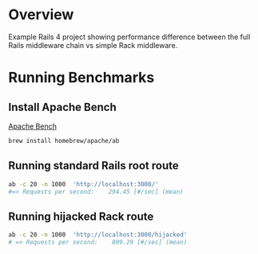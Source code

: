 # Overview
Example Rails 4 project showing performance difference between the full
Rails middleware chain vs simple Rack middleware.

# Running Benchmarks

## Install Apache Bench
[Apache Bench](https://httpd.apache.org/docs/2.4/programs/ab.html)

```sh
brew install homebrew/apache/ab
```

## Running standard Rails root route
```sh
ab -c 20 -n 1000  'http://localhost:3000/'
#=> Requests per second:    294.45 [#/sec] (mean)
```

## Running hijacked Rack route
```sh
ab -c 20 -n 1000  'http://localhost:3000/hijacked'
# => Requests per second:    809.29 [#/sec] (mean)
```

